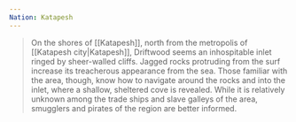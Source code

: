 ```yaml
---
Nation: Katapesh
---
```

> On the shores of [[Katapesh]], north from the metropolis of [[Katapesh city|Katapesh]], Driftwood seems an inhospitable inlet ringed by sheer-walled cliffs. Jagged rocks protruding from the surf increase its treacherous appearance from the sea. Those familiar with the area, though, know how to navigate around the rocks and into the inlet, where a shallow, sheltered cove is revealed. While it is relatively unknown among the trade ships and slave galleys of the area, smugglers and pirates of the region are better informed.